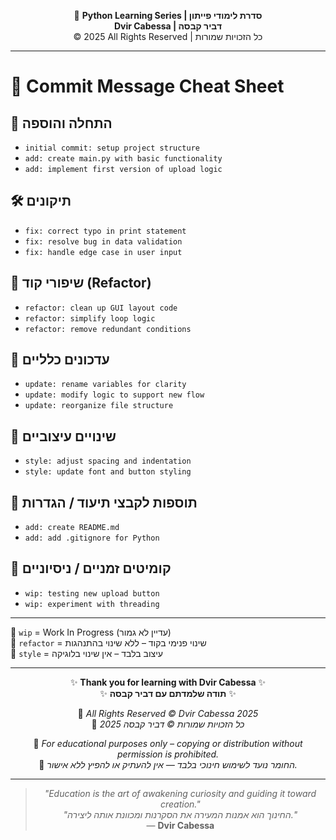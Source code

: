 <!-- DC_HEADER_START -->
<div align="center">

🐍 **Python Learning Series | סדרת לימודי פייתון**  
**Dvir Cabessa | דביר קבסה**  
© 2025 All Rights Reserved | כל הזכויות שמורות

</div>

---
<!-- DC_HEADER_END -->

# 🧾 Commit Message Cheat Sheet

## 📌 התחלה והוספה
- `initial commit: setup project structure`
- `add: create main.py with basic functionality`
- `add: implement first version of upload logic`

## 🛠️ תיקונים
- `fix: correct typo in print statement`
- `fix: resolve bug in data validation`
- `fix: handle edge case in user input`

## 🧹 שיפורי קוד (Refactor)
- `refactor: clean up GUI layout code`
- `refactor: simplify loop logic`
- `refactor: remove redundant conditions`

## 🔁 עדכונים כלליים
- `update: rename variables for clarity`
- `update: modify logic to support new flow`
- `update: reorganize file structure`

## 🎨 שינויים עיצוביים
- `style: adjust spacing and indentation`
- `style: update font and button styling`

## 📝 תוספות לקבצי תיעוד / הגדרות
- `add: create README.md`
- `add: add .gitignore for Python`

## 🧪 קומיטים זמניים / ניסיוניים
- `wip: testing new upload button`
- `wip: experiment with threading`

---

📌 `wip` = Work In Progress (עדיין לא גמור)  
📌 `refactor` = שינוי פנימי בקוד – ללא שינוי בהתנהגות  
📌 `style` = עיצוב בלבד – אין שינוי בלוגיקה

<!-- DC_FOOTER_START -->
---

<div align="center">

✨ **Thank you for learning with Dvir Cabessa** ✨  
✨ **תודה שלמדתם עם דביר קבסה** ✨  

📘 *All Rights Reserved © Dvir Cabessa 2025*  
📘 *כל הזכויות שמורות © דביר קבסה 2025*  

🔗 *For educational purposes only – copying or distribution without permission is prohibited.*  
🔗 *החומר נועד לשימוש חינוכי בלבד — אין להעתיק או להפיץ ללא אישור.*

---

> _"Education is the art of awakening curiosity and guiding it toward creation."_  
> _"החינוך הוא אמנות המעירה את הסקרנות ומכוונת אותה ליצירה."_  
> — **Dvir Cabessa**

</div>
<!-- DC_FOOTER_END -->

